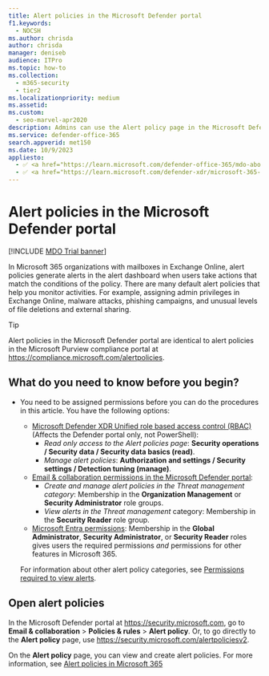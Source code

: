 ```yaml
---
title: Alert policies in the Microsoft Defender portal
f1.keywords: 
  - NOCSH
ms.author: chrisda
author: chrisda
manager: deniseb
audience: ITPro
ms.topic: how-to
ms.collection: 
  - m365-security
  - tier2
ms.localizationpriority: medium
ms.assetid:
ms.custom: 
  - seo-marvel-apr2020
description: Admins can use the Alert policy page in the Microsoft Defender portal to view and create alert policies to trigger alerts when the specified actions occur.
ms.service: defender-office-365
search.appverid: met150
ms.date: 10/9/2023
appliesto:
  - ✅ <a href="https://learn.microsoft.com/defender-office-365/mdo-about#defender-for-office-365-plan-1-vs-plan-2-cheat-sheet" target="_blank">Microsoft Defender for Office 365 Plan 1 and Plan 2</a>
  - ✅ <a href="https://learn.microsoft.com/defender-xdr/microsoft-365-defender" target="_blank">Microsoft Defender XDR</a>
---
```


# Alert policies in the Microsoft Defender portal

[!INCLUDE [MDO Trial banner](../includes/mdo-trial-banner.md)]

In Microsoft 365 organizations with mailboxes in Exchange Online, alert policies generate alerts in the alert dashboard when users take actions that match the conditions of the policy. There are many default alert policies that help you monitor activities. For example, assigning admin privileges in Exchange Online, malware attacks, phishing campaigns, and unusual levels of file deletions and external sharing.

> [!TIP]
> Alert policies in the Microsoft Defender portal are identical to alert policies in the Microsoft Purview compliance portal at <https://compliance.microsoft.com/alertpolicies>.

## What do you need to know before you begin?

- You need to be assigned permissions before you can do the procedures in this article. You have the following options:
  - [Microsoft Defender XDR Unified role based access control (RBAC)](/defender-xdr/manage-rbac) (Affects the Defender portal only, not PowerShell):
    - _Read only access to the Alert policies page_: **Security operations / Security data / Security data basics (read)**.
    - _Manage alert policies_: **Authorization and settings / Security settings / Detection tuning (manage)**.
  - [Email & collaboration permissions in the Microsoft Defender portal](mdo-portal-permissions.md):
    - _Create and manage alert policies in the Threat management category_: Membership in the **Organization Management** or **Security Administrator** role groups.
    - _View alerts in the Threat management_ category: Membership in the **Security Reader** role group.
  - [Microsoft Entra permissions](/entra/identity/role-based-access-control/manage-roles-portal): Membership in the **Global Administrator**, **Security Administrator**, or **Security Reader** roles gives users the required permissions _and_ permissions for other features in Microsoft 365.

  For information about other alert policy categories, see [Permissions required to view alerts](/purview/alert-policies#rbac-permissions-required-to-view-alerts).

## Open alert policies

In the Microsoft Defender portal at <https://security.microsoft.com>, go to **Email & collaboration** \> **Policies & rules** \> **Alert policy**. Or, to go directly to the **Alert policy** page, use <https://security.microsoft.com/alertpoliciesv2>.

On the **Alert policy** page, you can view and create alert policies. For more information, see [Alert policies in Microsoft 365](/purview/alert-policies)
